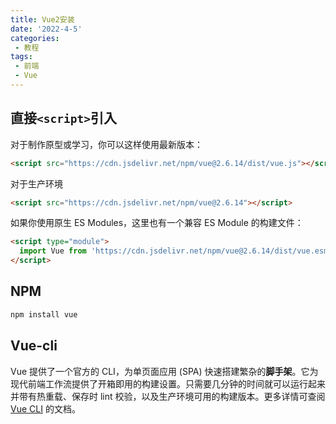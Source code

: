 ```yaml
---
title: Vue2安装
date: '2022-4-5'
categories:
 - 教程
tags:
 - 前端 
 - Vue
---
```


## 直接`<script>`引入
对于制作原型或学习，你可以这样使用最新版本：
```html
<script src="https://cdn.jsdelivr.net/npm/vue@2.6.14/dist/vue.js"></script>
```
对于生产环境
```html
<script src="https://cdn.jsdelivr.net/npm/vue@2.6.14"></script>
```
如果你使用原生 ES Modules，这里也有一个兼容 ES Module 的构建文件：
```html
<script type="module">
  import Vue from 'https://cdn.jsdelivr.net/npm/vue@2.6.14/dist/vue.esm.browser.js'
</script>
```

## NPM
```sh
npm install vue
```

## Vue-cli
Vue 提供了一个官方的 CLI，为单页面应用 (SPA) 快速搭建繁杂的**脚手架**。它为现代前端工作流提供了开箱即用的构建设置。只需要几分钟的时间就可以运行起来并带有热重载、保存时 lint 校验，以及生产环境可用的构建版本。更多详情可查阅 [Vue CLI](https://cli.vuejs.org/zh/) 的文档。